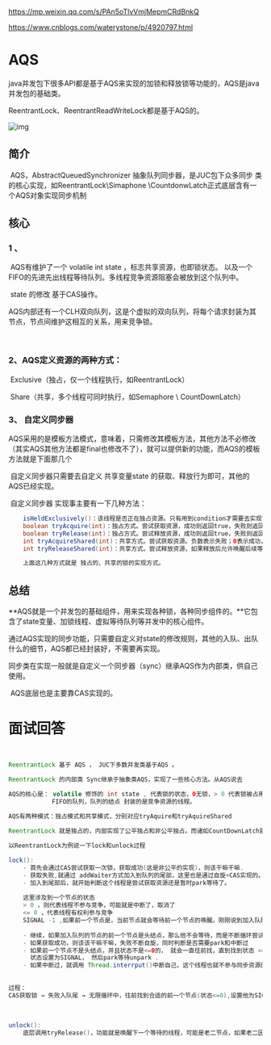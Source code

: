 https://mp.weixin.qq.com/s/PAn5oTlvVmjMepmCRdBnkQ

https://www.cnblogs.com/waterystone/p/4920797.html

# AQS

​	java并发包下很多API都是基于AQS来实现的加锁和释放锁等功能的，AQS是java并发包的基础类。

ReentrantLock、ReentrantReadWriteLock都是基于AQS的。

![img](https://images2015.cnblogs.com/blog/721070/201705/721070-20170504110246211-10684485.png)

##  简介

​	AQS，AbstractQueuedSynchronizer 抽象队列同步器，是JUC包下众多同步 类的核心实现，如ReentrantLock\Simaphone \CountdonwLatch正式底层含有一个AQS对象实现同步机制

## 核心

### 1 、 

​	AQS有维护了一个 volatile int state ，标志共享资源，也即锁状态。 以及一个FIFO的先进先出线程等待队列。多线程竞争资源阻塞会被放到这个队列中。

​	state 的修改 基于CAS操作。

​	AQS内部还有一个CLH双向队列，这是个虚拟的双向队列，将每个请求封装为其节点，节点间维护这相互的关系，用来竞争锁。

​	

### 2、AQS定义资源的两种方式：

​	Exclusive（独占，仅一个线程执行，如ReentrantLock）

​	Share（共享，多个线程可同时执行，如Semaphore \ CountDownLatch）

### 3、 自定义同步器

​	AQS采用的是模板方法模式，意味着，只需修改其模板方法，其他方法不必修改（其实AQS其他方法都是final也修改不了），就可以提供新的功能，而AQS的模板方法就是下面那几个

​	自定义同步器只需要去自定义 共享变量state 的获取、释放行为即可，其他的AQS已经实现。

​	自定义同步器 实现事主要有一下几种方法：	

```java
	isHeldExclusively()：该线程是否正在独占资源。只有用到condition才需要去实现它。
	boolean tryAcquire(int)：独占方式。尝试获取资源，成功则返回true，失败则返回false。
	boolean tryRelease(int)：独占方式。尝试释放资源，成功则返回true，失败则返回false。
	int tryAcquireShared(int)：共享方式。尝试获取资源。负数表示失败；0表示成功，但没有剩						    余可用资源；正数表示成功，且有剩余资源。
	int tryReleaseShared(int)：共享方式。尝试释放资源，如果释放后允许唤醒后续等待结点返						   回true，否则返回false。

	上面这几种方式就是 独占的、共享的锁的实现方式。
```



## 总结

​	**AQS就是一个并发包的基础组件，用来实现各种锁，各种同步组件的。**它包含了state变量、加锁线程、虚拟等待队列等并发中的核心组件。

​	通过AQS实现的同步功能，只需要自定义对state的修改规则，其他的入队、出队什么的细节，AQS都已经封装好，不需要再实现。

​	同步类在实现一般就是自定义一个同步器（sync）继承AQS作为内部类，供自己使用。

​	AQS底层也是主要靠CAS实现的。



# 面试回答

```java


ReentrantLock 基于 AQS ， JUC下多数并发类基于AQS 。

ReentrantLock 的内部类 Sync继承于抽象类AQS，实现了一些核心方法。从AQS说去

AQS的核心是： volatile 修饰的 int state , 代表锁的状态，0无锁，> 0 代表锁被占用
			FIFO的队列，队列的结点 封装的是竞争资源的线程。
			
AQS有两种模式：独占模式和共享模式，分别对应tryAquire和tryAquireShared

ReentrantLock 就是独占的，内部实现了公平独占和非公平独占。而诸如CountDownLatch就是共享的。

以ReentrantLock为例说一下lock和unlock过程

lock():
	- 首先会通过CAS尝试获取一次锁，获取成功(这是非公平的实现)，则该干嘛干嘛.
  	- 获取失败,就通过 addWaiter方式加入到队列的尾部，这里也是通过自旋+CAS实现的。
  	- 加入到尾部后，就开始判断这个线程是尝试获取资源还是暂时park等待了。
  	
  	这里涉及到一个节点的状态
  	> 0 ，则代表线程不参与竞争，可能就是中断了，取消了
    <= 0 ，代表线程有权利参与竞争
    SIGNAL -1 ,如果前一个节点是，当前节点就会等待前一个节点的唤醒。刚刚说到加入队尾可能就会park等待。
    
    - 继续，如果加入队列的节点的前一个节点是头结点，那么他不会等待，而是不断循环尝试获取锁，tryAquire。
    - 如果获取成功，则该该干嘛干嘛，失败不断自旋，同时判断是否需要park和中断过
    - 如果前一个节点不是头结点，并且状态不是<=0的， 就会一直往前找，直到找到状态 <=0的，并且把前一个节
      状态设置为SIGNAL， 然后park等待unpark .
    - 如果中断过，就调用 Thread.interrput()中断自己，这个线程也就不参与同步资源的获取了。
    
    
过程：
CAS获取锁 → 失败入队尾 → 无限循环中，往前找到合适的前一个节点(状态<=0),设置他为SIGNAL，然后park。或者中断响应 → 如果是老二节点，就不park了(中断还是要的，即即使拿了同步资源也要中断)，而是不断循环获取资源。 → 头结点释放资源就出队列了，拿到资源的节点变为 头结点。
    
    
    
unlock():
	底层调用tryRelease()，功能就是唤醒下一个等待的线程，可能是老二节点，如果老二因为中断什么的为空，就从尾结点开始往前找，知道找到合适的结点，unpark唤醒他。
     
  	
  	
  	

```












































